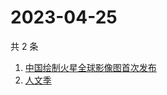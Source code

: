 # 2023-04-25

共 2 条

<!-- BEGIN ZHIHUSEARCH -->
<!-- 最后更新时间 Tue Apr 25 2023 03:04:43 GMT+0800 (China Standard Time) -->
1. [中国绘制火星全球影像图首次发布](https://www.zhihu.com/search?q=中国绘制火星全球影像图首次发布)
1. [人文季](https://www.zhihu.com/search?q=人文季)
<!-- END ZHIHUSEARCH -->
